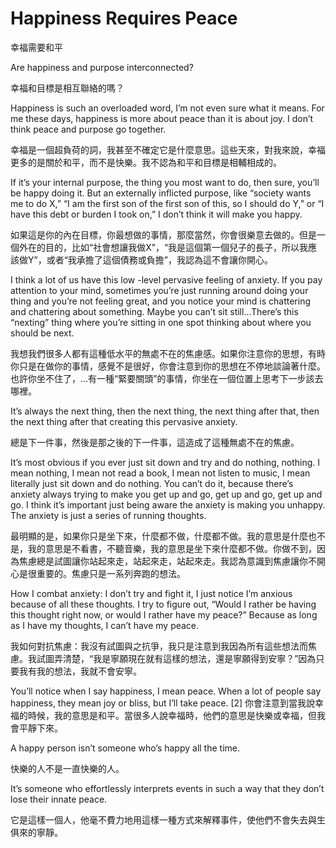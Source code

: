 # Happiness Requires Peace

幸福需要和平

Are happiness and purpose interconnected?

幸福和目標是相互聯絡的嗎？

Happiness is such an overloaded word, I’m not even sure what it means. For me these days, happiness is more about peace than it is about joy. I don’t think peace and purpose go together.

幸福是一個超負荷的詞，我甚至不確定它是什麼意思。這些天來，對我來說，幸福更多的是關於和平，而不是快樂。我不認為和平和目標是相輔相成的。

If it’s your internal purpose, the thing you most want to do, then sure, you’ll be happy doing it. But an externally inflicted purpose, like “society wants me to do X,” “I am the first son of the first son of this, so I should do Y,” or “I have this debt or burden I took on,” I don’t think it will make you happy.

如果這是你的內在目標，你最想做的事情，那麼當然，你會很樂意去做的。但是一個外在的目的，比如“社會想讓我做X”，“我是這個第一個兒子的長子，所以我應該做Y”，或者“我承擔了這個債務或負擔”，我認為這不會讓你開心。

I think a lot of us have this low -level pervasive feeling of anxiety. If you pay attention to your mind, sometimes you’re just running around doing your thing and you’re not feeling great, and you notice your mind is chattering and chattering about something. Maybe you can’t sit still…There’s this “nexting” thing where you’re sitting in one spot thinking about where you should be next.

我想我們很多人都有這種低水平的無處不在的焦慮感。如果你注意你的思想，有時你只是在做你的事情，感覺不是很好，你會注意到你的思想在不停地談論著什麼。也許你坐不住了，…有一種“緊要關頭”的事情，你坐在一個位置上思考下一步該去哪裡。

It’s always the next thing, then the next thing, the next thing after that, then the next thing after that creating this pervasive anxiety.

總是下一件事，然後是那之後的下一件事，這造成了這種無處不在的焦慮。

It’s most obvious if you ever just sit down and try and do nothing, nothing. I mean nothing, I mean not read a book, I mean not listen to music, I mean literally just sit down and do nothing. You can’t do it, because there’s anxiety always trying to make you get up and go, get up and go, get up and go. I think it’s important just being aware the anxiety is making you unhappy. The anxiety is just a series of running thoughts.

最明顯的是，如果你只是坐下來，什麼都不做，什麼都不做。我的意思是什麼也不是，我的意思是不看書，不聽音樂，我的意思是坐下來什麼都不做。你做不到，因為焦慮總是試圖讓你站起來走，站起來走，站起來走。我認為意識到焦慮讓你不開心是很重要的。焦慮只是一系列奔跑的想法。

How I combat anxiety: I don’t try and fight it, I just notice I’m anxious because of all these thoughts. I try to figure out, “Would I rather be having this thought right now, or would I rather have my peace?” Because as long as I have my thoughts, I can’t have my peace.

我如何對抗焦慮：我沒有試圖與之抗爭，我只是注意到我因為所有這些想法而焦慮。我試圖弄清楚，“我是寧願現在就有這樣的想法，還是寧願得到安寧？”因為只要我有我的想法，我就不會安寧。

You’ll notice when I say happiness, I mean peace. When a lot of people say happiness, they mean joy or bliss, but I’ll take peace. [2]
你會注意到當我說幸福的時候，我的意思是和平。當很多人說幸福時，他們的意思是快樂或幸福，但我會平靜下來。

A happy person isn’t someone who’s happy all the time.

快樂的人不是一直快樂的人。

It’s someone who effortlessly interprets events in such a way that they don’t lose their innate peace.

它是這樣一個人，他毫不費力地用這樣一種方式來解釋事件，使他們不會失去與生俱來的寧靜。
